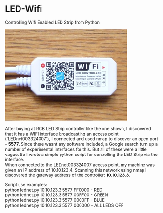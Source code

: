 # LED-Wifi
Controlling Wifi Enabled LED Strip from Python

<img src='https://github.com/Jppx/LED-Wifi/blob/main/LED_WIFI_CONTROLLER2.jpg'/>

After buying at RGB LED Strip controller like the one shown, I discovered that it has a WIFI interface broadcasting an access point ('LEDnet003324007'), I connected and used nmap to discover an open port - <b>5577</b>. Since there wasnt any software included, a Google search turn up a number of experimental interfaces for this. But all of these were a little vague. So I wrote a  simple python script for controlling the LED Strip via the interface.
<br>When connected to the LEDnet003324007 access point, my machine was given an IP address of 10.10.123.4. Scanning this network using nmap I discovered the gateway address of the controller:  <b>10.10.123.3</b>. 

Script use examples:<br>
  python lednet.py 10.10.123.3 5577 FF0000  - RED<br>
  python lednet.py 10.10.123.3 5577 00FF00  - GREEN<br>
  python lednet.py 10.10.123.3 5577 0000FF  - BLUE<br>
  python lednet.py 10.10.123.3 5577 000000  - ALL LEDS OFF
  
